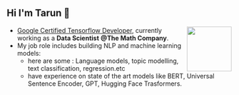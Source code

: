 ## Hi I'm Tarun 👋

<a> <img align="Right" width="100" height="100" src="https://api.accredible.com/v1/frontend/credential_website_embed_image/badge/56232261"></a>
* <a href="https://www.credential.net/10c12d8e-f09a-46a2-9e5f-58ae836f5dba#gs.dhlf1c">Google Certified Tensorflow Developer</a>, currently working as a **Data Scientist** **@The Math Company**.
* My job role includes building NLP and machine learning models:
    - here are some : Language models, topic modelling, text classification, regression.etc
    - have experience on state of the art models like  BERT, Universal Sentence Encoder, GPT, Hugging Face Trasformers. 
<!--
**Tarun280896/Tarun280896** is a ✨ _special_ ✨ repository because its `README.md` (this file) appears on your GitHub profile.

Here are some ideas to get you started:

- 🔭 I’m currently working on ...
- 🌱 I’m currently learning ...
- 👯 I’m looking to collaborate on ...
- 🤔 I’m looking for help with ...
- 💬 Ask me about ...
- 📫 How to reach me: ...
- 😄 Pronouns: ...
- ⚡ Fun fact: ...
-->
